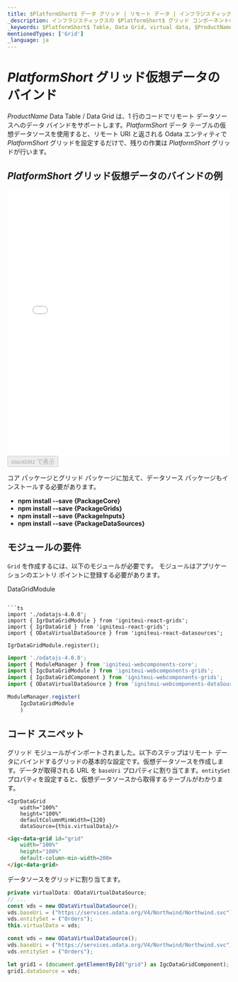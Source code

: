 ```yaml
---
title: $PlatformShort$ データ グリッド | リモート データ | インフラジスティックス
_description: インフラジスティックスの $PlatformShort$ グリッド コンポーネントの仮想データソースを使用してリモート データをバインドします。$ProductName$ テーブル チュートリアルを是非お試しください!
_keywords: $PlatformShort$ Table, Data Grid, virtual data, $ProductName$, Infragistics, data binding, $PlatformShort$ テーブル, データ グリッド, 仮想データ, データ バインディング, インフラジスティックス
mentionedTypes: ['Grid']
_language: ja
---
```

# $PlatformShort$ グリッド仮想データのバインド

$ProductName$ Data Table / Data Grid は、1 行のコードでリモート データソースへのデータ バインドをサポートします。$PlatformShort$ データ テーブルの仮想データソースを使用すると、リモート URI と返される Odata エンティティで $PlatformShort$ グリッドを設定するだけで、残りの作業は $PlatformShort$ グリッドが行います。

## $PlatformShort$ グリッド仮想データのバインドの例

<div class="sample-container loading" style="height: 600px">
    <iframe id="data-grid-binding-remote-data-iframe" src='{environment:demosBaseUrl}/grids/data-grid-binding-remote-data' width="100%" height="100%" seamless frameBorder="0" onload="onXPlatSampleIframeContentLoaded(this);" alt="$PlatformShort$ グリッド仮想データのバインドの例"></iframe>
</div>
<div>
    <button data-localize="stackblitz" disabled class="stackblitz-btn"   data-iframe-id="data-grid-binding-remote-data-iframe" data-demos-base-url="{environment:demosBaseUrl}">stackblitz で表示
    </button>
</div>
<sample-button src="grids/data-grid/binding-remote-data"></sample-button>

<div class="divider--half"></div>


<!-- Angular, React, WebComponents -->
コア パッケージとグリッド パッケージに加えて、データソース パッケージもインストールする必要があります。

- **npm install --save {PackageCore}**
- **npm install --save {PackageGrids}**
- **npm install --save {PackageInputs}**
- **npm install --save {PackageDataSources}**

<!-- end: Angular, React, WebComponents -->

## モジュールの要件

`Grid` を作成するには、以下のモジュールが必要です。<!-- Angular, React, WebComponents --> <!-- end: Angular, React, WebComponents --><!-- Blazor -->モジュールはアプリケーションのエントリ ポイントに登録する必要があります。

DataGridModule
```

```ts
import './odatajs-4.0.0';
import { IgrDataGridModule } from 'igniteui-react-grids';
import { IgrDataGrid } from 'igniteui-react-grids';
import { ODataVirtualDataSource } from 'igniteui-react-datasources';

IgrDataGridModule.register();
```

```ts
import './odatajs-4.0.0';
import { ModuleManager } from 'igniteui-webcomponents-core';
import { IgcDataGridModule } from 'igniteui-webcomponents-grids';
import { IgcDataGridComponent } from 'igniteui-webcomponents-grids';
import { ODataVirtualDataSource } from 'igniteui-webcomponents-dataSource';

ModuleManager.register(
    IgcDataGridModule
    )

```

<div class="divider--half"></div>

## コード スニペット

グリッド モジュールがインポートされました。以下のステップはリモート データにバインドするグリッドの基本的な設定です。仮想データソースを作成します。データが取得される URL を `baseUri` プロパティに割り当てます。`entitySet` プロパティを設定すると、仮想データソースから取得するテーブルがわかります。

```tsx
<IgrDataGrid
    width="100%"
    height="100%"
    defaultColumnMinWidth={120}
    dataSource={this.virtualData}/>
```

```html
<igc-data-grid id="grid"
    width="100%"
    height="100%"
    default-column-min-width=200>
</igc-data-grid>
```

データソースをグリッドに割り当てます。

```ts
private virtualData: ODataVirtualDataSource;
// ...
const vds = new ODataVirtualDataSource();
vds.baseUri = ("https://services.odata.org/V4/Northwind/Northwind.svc");
vds.entitySet = ("Orders");
this.virtualData = vds;
```

```ts
const vds = new ODataVirtualDataSource();
vds.baseUri = ("https://services.odata.org/V4/Northwind/Northwind.svc");
vds.entitySet = ("Orders");

let grid1 = (document.getElementById("grid") as IgcDataGridComponent);
grid1.dataSource = vds;
```